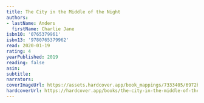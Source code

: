 ```yaml
---
title: The City in the Middle of the Night
authors:
- lastName: Anders
  firstName: Charlie Jane
isbn10: '0765379961'
isbn13: '9780765379962'
read: 2020-01-19
rating: 4
yearPublished: 2019
reading: false
asin:
subtitle:
narrators:
coverImageUrl: https://assets.hardcover.app/book_mappings/7333405/6972bb62661f1aa193830ccb7a67f0f5d83b83da.jpeg
hardcoverUrl: https://hardcover.app/books/the-city-in-the-middle-of-the-night/editions/30399445
---
```

